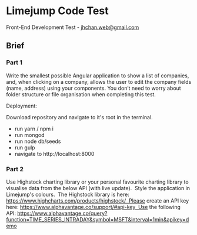 # Limejump Code Test

Front-End Development Test - jhchan.web@gmail.com

## Brief

### Part 1

Write the smallest possible Angular application to show a list of companies, and, when clicking on a company, allows the user to edit the company fields (name, address) using your components. You don’t need to worry about folder structure or file organisation when completing this test.  

Deployment:

Download repository and navigate to it's root in the terminal.

- run yarn / npm i
- run mongod
- run node db/seeds
- run gulp
- navigate to http://localhost:8000

### Part 2

Use Highstock charting library or your personal favourite charting library to visualise data from the below API (with live update).  Style the application in Limejump's colours.  The Highstock library is here: https://www.highcharts.com/products/highstock/  Please create an API key here: https://www.alphavantage.co/support/#api-key  Use the following API: https://www.alphavantage.co/query?function=TIME_SERIES_INTRADAY&symbol=MSFT&interval=1min&apikey=demo
